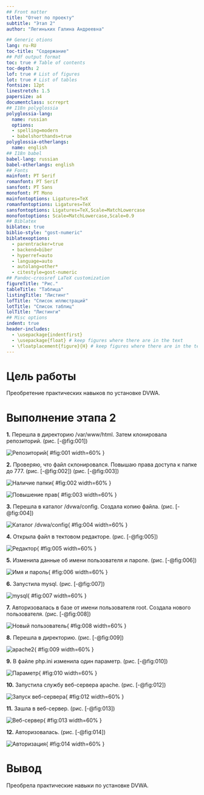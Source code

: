 ```yaml
---
## Front matter
title: "Отчет по проекту"
subtitle: "Этап 2"
author: "Легиньких Галина Андреевна"

## Generic otions
lang: ru-RU
toc-title: "Содержание"
## Pdf output format
toc: true # Table of contents
toc-depth: 2
lof: true # List of figures
lot: true # List of tables
fontsize: 12pt
linestretch: 1.5
papersize: a4
documentclass: scrreprt
## I18n polyglossia
polyglossia-lang:
  name: russian
  options:
  - spelling=modern
  - babelshorthands=true
polyglossia-otherlangs:
  name: english
## I18n babel
babel-lang: russian
babel-otherlangs: english
## Fonts
mainfont: PT Serif
romanfont: PT Serif
sansfont: PT Sans
monofont: PT Mono
mainfontoptions: Ligatures=TeX
romanfontoptions: Ligatures=TeX
sansfontoptions: Ligatures=TeX,Scale=MatchLowercase
monofontoptions: Scale=MatchLowercase,Scale=0.9
## Biblatex
biblatex: true
biblio-style: "gost-numeric"
biblatexoptions:
  - parentracker=true
  - backend=biber
  - hyperref=auto
  - language=auto
  - autolang=other*
  - citestyle=gost-numeric
## Pandoc-crossref LaTeX customization
figureTitle: "Рис."
tableTitle: "Таблица"
listingTitle: "Листинг"
lofTitle: "Список иллюстраций"
lotTitle: "Список таблиц"
lolTitle: "Листинги"
## Misc options
indent: true
header-includes:
  - \usepackage{indentfirst}
  - \usepackage{float} # keep figures where there are in the text
  - \floatplacement{figure}{H} # keep figures where there are in the text
---
```


# Цель работы

Преобретение практических навыков по установке DVWA.

# Выполнение этапа 2

**1.** Перешла в директорию /var/www/html. Затем клонировала репозиторий. (рис. [-@fig:001])

![Репозиторий](image/1.png){ #fig:001 width=60% }

**2.** Проверяю, что файл склонировался. Повышаю права доступа к папке до 777. (рис. [-@fig:002]) (рис. [-@fig:003])

![Наличие папки](image/2.png){ #fig:002 width=60% }

![Повышение прав](image/3.png){ #fig:003 width=60% }

**3.** Перешла в каталог /dvwa/config. Создала копию файла. (рис. [-@fig:004]) 

![Каталог /dvwa/config](image/4.png){ #fig:004 width=60% }

**4.** Открыла файл в тектовом редакторе. (рис. [-@fig:005])

![Редактор](image/5.png){ #fig:005 width=60% }

**5.** Изменила данные об имени пользователя и пароле. (рис. [-@fig:006])

![Имя и пароль](image/6.png){ #fig:006 width=60% }

**6.** Запустила mysql. (рис. [-@fig:007])

![mysql](image/7.png){ #fig:007 width=60% }

**7.** Авторизовалась в базе от имени пользователя root. Создала нового пользователя. (рис. [-@fig:008])

![Новый пользователь](image/8.png){ #fig:008 width=60% }

**8.** Перешла в директорию. (рис. [-@fig:009])

![apache2](image/9.png){ #fig:009 width=60% } 

**9.** В файле php.ini изменила один параметр. (рис. [-@fig:010])

![Параметр](image/10.png){ #fig:010 width=60% }

**10.** Запустила службу веб-сервера apache. (рис. [-@fig:012])

![Запуск веб-сервера](image/12.png){ #fig:012 width=60% }

**11.** Зашла в веб-сервер. (рис. [-@fig:013])

![Веб-сервер](image/13.png){ #fig:013 width=60% }

**12.** Авторизовалась. (рис. [-@fig:014])

![Авторизация](image/14.png){ #fig:014 width=60% }

# Вывод

Преобрела практические навыки по установке DVWA.
